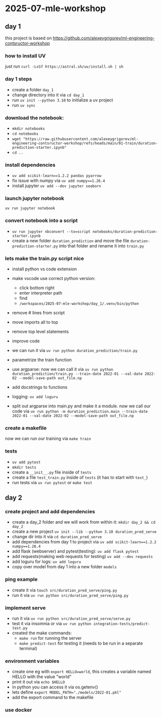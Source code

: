 # 2025-07-mle-workshop

## day 1

this project is based on https://github.com/alexeygrigorev/ml-engineering-contsructor-workshop

### how to install UV
just run `curl -LsSf https://astral.sh/uv/install.sh | sh`

### day 1 steps

- create a folder `day_1`
- change directory into it via `cd day_1`
- run `uv init --python 3.10` to initialize a uv project
- run `uv sync`

### download the notebook:

- `mkdir notebooks`
- `cd notebooks`
- `wget "https://raw.githubusercontent.com/alexeygrigorev/ml-engineering-contsructor-workshop/refs/heads/main/01-train/duration-prediction-starter.ipynb"`
- `cd ..`

### install dependencies
- `uv add scikit-learn==1.2.2 pandas pyarrow`
- fix issue with numpy via `uv add numpy==1.26.4`
- install jupyter `uv add --dev jupyter seaborn`

### launch jupyter notebook
`uv run jupyter notebook`

### convert notebook into a script
- `uv run jupyter nbconvert --to=script notebooks/duration-prediction-starter.ipynb`
- create a new folder `duration_prediction` and move the file `duration-prediction-starter.py` into that folder and rename it into `train.py`

### lets make the train.py script nice
- install python vs code extension
- make vscode use correct python version:
    - click bottom right
    - enter interpreter path
    - find
    - `/workspaces/2025-07-mle-workshop/day_1/.venv/bin/python`
    
- remove # lines from script
- move imports all to top
- remove top level statements
- improve code
- we can run it via `uv run python duration_prediction/train.py`
- parametrize the train function
- use argparse: now we can call it via `uv run python duration_prediction/train.py --train-date 2022-01 --val-date 2022-02 --model-save-path out_file.np`
- add docstrings to functions
- logging: `uv add loguru`
- split out argparse into main.py and make it a module. now we call our code via `uv run python -m duration_prediction.main --train-date 2022-01 --val-date 2022-02 --model-save-path out_file.np`


### create a makefile
now we can run our training via `make train`

### tests
- `uv add pytest`
- `mkdir tests`
- create a `__init__.py` file inside of `tests`
- create a file `test_train.py` inside of `tests` (it has to start with `test_`)
- run tests via `uv run pytest` or `make test`

## day 2

### create project and add dependencies
- create a day_2 folder and we will work from within it: `mkdir day_2 && cd day_2`
- create a new project `uv init --lib --python 3.10 duration_pred_serve`
- change dir into it via `cd duration_pred_serve`
- add dependencies from day 1 to project via `uv add scikit-learn==1.2.2 numpy==1.26.4`
- add flask (webserver) and pytest(testing): `uv add flask pytest`
- add requests(making web requests for testing) `uv add --dev requests` 
- add loguru for logs: `uv add loguru`
- copy over model from day 1 into a new folder `models`

### ping example
- create it via `touch src/duration_pred_serve/ping.py`
- run it via `uv run python src/duration_pred_serve/ping.py`

### implement serve
- run it via `uv run python src/duration_pred_serve/serve.py`
- test it via insomnia or via `uv run python integration-tests/predict-test.py`
- created the make commands: 
    - `make run` for running the server
    - `make predict-test` for testing it (needs to be run in a separate terminal)
    
### environment variables

- create one eg with `export HELLO=world`, this creates a variable named HELLO with the value "world"
- print it out via `echo $HELLO`
- in python you can access it via os.getenv()
- lets define `export MODEL_PATH="./models/2022-01.pkl"`
- add the export command to the makefile

### use docker
